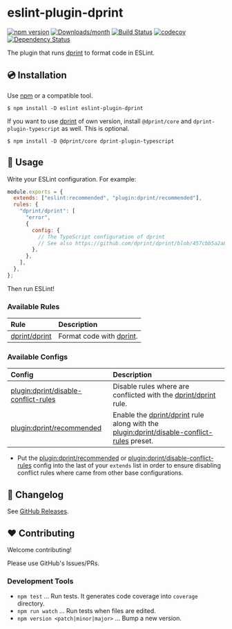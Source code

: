 # eslint-plugin-dprint

[![npm version](https://img.shields.io/npm/v/eslint-plugin-dprint.svg)](https://www.npmjs.com/package/eslint-plugin-dprint)
[![Downloads/month](https://img.shields.io/npm/dm/eslint-plugin-dprint.svg)](http://www.npmtrends.com/eslint-plugin-dprint)
[![Build Status](https://github.com/mysticatea/eslint-plugin-dprint/workflows/CI/badge.svg)](https://github.com/mysticatea/eslint-plugin-dprint/actions)
[![codecov](https://codecov.io/gh/mysticatea/eslint-plugin-dprint/branch/master/graph/badge.svg)](https://codecov.io/gh/mysticatea/eslint-plugin-dprint)
[![Dependency Status](https://david-dm.org/mysticatea/eslint-plugin-dprint.svg)](https://david-dm.org/mysticatea/eslint-plugin-dprint)

The plugin that runs [dprint] to format code in ESLint.

## 💿 Installation

Use [npm] or a compatible tool.

```
$ npm install -D eslint eslint-plugin-dprint
```

If you want to use [dprint] of own version, install `@dprint/core` and `dprint-plugin-typescript` as well. This is optional.

```
$ npm install -D @dprint/core dprint-plugin-typescript
```

## 📖 Usage

Write your ESLint configuration. For example:

```js
module.exports = {
  extends: ["eslint:recommended", "plugin:dprint/recommended"],
  rules: {
    "dprint/dprint": [
      "error",
      {
        config: {
          // The TypeScript configuration of dprint
          // See also https://github.com/dprint/dprint/blob/457cbb5a2a8ded959e8185bf8528ba2b7241b7dd/packages/dprint-plugin-typescript/lib/dprint-plugin-typescript.d.ts
        },
      },
    ],
  },
};
```

Then run ESLint!

### Available Rules

| Rule            | Description                |
| :-------------- | :------------------------- |
| [dprint/dprint] | Format code with [dprint]. |

### Available Configs

| Config                                 | Description                                                                                   |
| :------------------------------------- | :-------------------------------------------------------------------------------------------- |
| [plugin:dprint/disable-conflict-rules] | Disable rules where are conflicted with the [dprint/dprint] rule.                             |
| [plugin:dprint/recommended]            | Enable the [dprint/dprint] rule along with the [plugin:dprint/disable-conflict-rules] preset. |

- Put the [plugin:dprint/recommended] or [plugin:dprint/disable-conflict-rules] config into the last of your `extends` list in order to ensure disabling conflict rules where came from other base configurations.

## 📰 Changelog

See [GitHub Releases](https://github.com/mysticatea/eslint-plugin-dprint/releases).

## ❤️ Contributing

Welcome contributing!

Please use GitHub's Issues/PRs.

### Development Tools

- `npm test` ... Run tests. It generates code coverage into `coverage` directory.
- `npm run watch` ... Run tests when files are edited.
- `npm version <patch|minor|major>` ... Bump a new version.

[dprint]: https://github.com/dprint/dprint
[npm]: https://www.npmjs.com/
[dprint/dprint]: docs/rules/dprint.md
[plugin:dprint/disable-conflict-rules]: https://github.com/mysticatea/eslint-plugin-dprint/blob/master/lib/configs/disable-conflict-rules.ts
[plugin:dprint/recommended]: https://github.com/mysticatea/eslint-plugin-dprint/blob/master/lib/configs/recommended.ts
